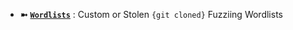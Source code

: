 - **➼** [**`Wordlists`**](https://github.com/Azathothas/BugGPT-Tools/tree/main/misc/wordlists) : Custom or Stolen `{git cloned}` Fuzziing Wordlists
